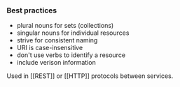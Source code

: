 ### Best practices
- plural nouns for sets (collections)
- singular nouns for individual resources
- strive for consistent naming
- URI is case-insensitive
- don't use verbs to identify a resource
- include verison information

Used in [[REST]] or  [[HTTP]] protocols between services.